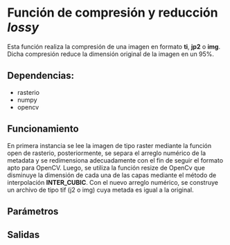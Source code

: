# Función de compresión y reducción *lossy*

Esta función realiza la compresión de una imagen en formato **ti**, **jp2** o **img**. Dicha compresión reduce la dimensión original de la imagen en un 95%. 

## Dependencias: 
<ul>
  <li>rasterio</li>
  <li>numpy</li>
  <li>opencv</li>
</ul>

## Funcionamiento

En primera instancia se lee la imagen de tipo raster mediante la función open de rasterio, posteriormente, se separa el arreglo numérico de la metadata y se 
redimensiona adecuadamente con el fin de seguir el formato apto para OpenCV. Luego, se utiliza la función resize de OpenCv que disminuye la dimensión de cada 
una de las capas mediante el método de interpolación **INTER_CUBIC**. Con el nuevo arreglo numérico, se construye un archivo de tipo tif (j2 o img) cuya metada es igual a la original.

## Parámetros
 

## Salidas
